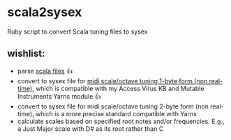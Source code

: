 # scala2sysex
Ruby script to convert Scala tuning files to sysex

## wishlist:
* parse [scala
  files](http://www.huygens-fokker.org/scala/scl_format.html) :thumbsup:
* convert to sysex file for
  [midi scale/octave tuning 1-byte form (non real-time)](http://www.midi.org/techspecs/midituning.php),
  which is compatible with my Access Virus KB and Mutable Instruments Yarns
  module :thumbsup:
* convert to sysex file for midi scale/octave tuning 2-byte form (non real-time),
  which is a more precise standard compatible with Yarns
* calculate scales based on specified root notes and/or frequencies. E.g., a Just Major scale with D# 
  as its root rather than C
